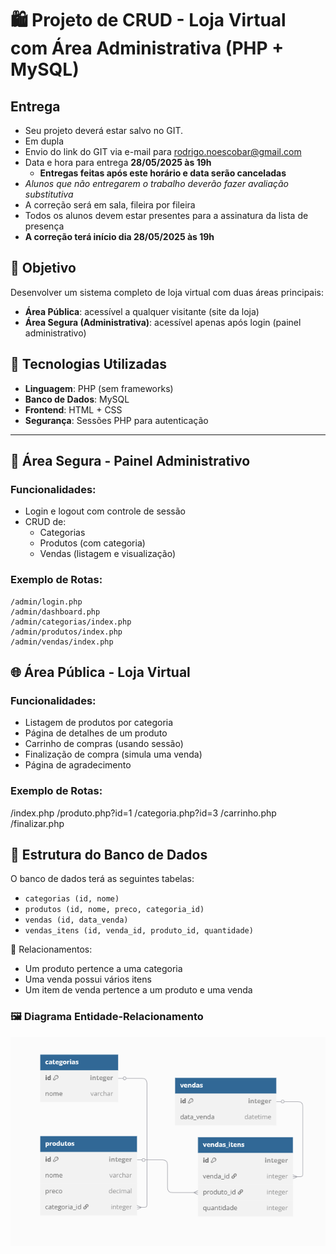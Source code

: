 # 🛍️ Projeto de CRUD - Loja Virtual com Área Administrativa (PHP + MySQL)

## Entrega
- Seu projeto deverá estar salvo no GIT.
- Em dupla
- Envio do link do GIT via e-mail para rodrigo.noescobar@gmail.com
- Data e hora para entrega **28/05/2025 às 19h**
    - **Entregas feitas após este horário e data serão canceladas**
- *Alunos que não entregarem o trabalho deverão fazer avaliação substitutiva*
- A correção será em sala, fileira por fileira
- Todos os alunos devem estar presentes para a assinatura da lista de presença
- **A correção terá início dia 28/05/2025 às 19h**

## 🎯 Objetivo

Desenvolver um sistema completo de loja virtual com duas áreas principais:

- **Área Pública**: acessível a qualquer visitante (site da loja)
- **Área Segura (Administrativa)**: acessível apenas após login (painel administrativo)

## 🧰 Tecnologias Utilizadas

- **Linguagem**: PHP (sem frameworks)
- **Banco de Dados**: MySQL
- **Frontend**: HTML + CSS
- **Segurança**: Sessões PHP para autenticação

---

## 🔐 Área Segura - Painel Administrativo

### Funcionalidades:
- Login e logout com controle de sessão
- CRUD de:
  - Categorias
  - Produtos (com categoria)
  - Vendas (listagem e visualização)

### Exemplo de Rotas:
```
/admin/login.php
/admin/dashboard.php
/admin/categorias/index.php
/admin/produtos/index.php
/admin/vendas/index.php
```

## 🌐 Área Pública - Loja Virtual

### Funcionalidades:
- Listagem de produtos por categoria
- Página de detalhes de um produto
- Carrinho de compras (usando sessão)
- Finalização de compra (simula uma venda)
- Página de agradecimento

### Exemplo de Rotas:
/index.php
/produto.php?id=1
/categoria.php?id=3
/carrinho.php
/finalizar.php


## 🧱 Estrutura do Banco de Dados

O banco de dados terá as seguintes tabelas:

- `categorias (id, nome)`
- `produtos (id, nome, preco, categoria_id)`
- `vendas (id, data_venda)`
- `vendas_itens (id, venda_id, produto_id, quantidade)`

📌 Relacionamentos:
- Um produto pertence a uma categoria
- Uma venda possui vários itens
- Um item de venda pertence a um produto e uma venda

### 🖼️ Diagrama Entidade-Relacionamento

![Modelo ER](./diagrama.png) <!-- Renomeie o arquivo gerado como "diagrama.png" e coloque na raiz do projeto -->
